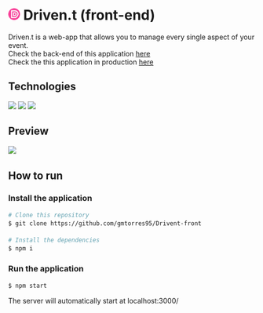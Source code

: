 # <img src="./public/favicon.png" height="24px" /> Driven.t (front-end)

Driven.t is a web-app that allows you to manage every single aspect of your event.  
Check the back-end of this application [here](https://github.com/gmtorres95/Drivent-back)  
Check the this application in production [here](https://drivent-rho.vercel.app/)  

## Technologies

<div styles="display: flex">
  <img src="https://img.shields.io/badge/JavaScript-F7DF1E?style=for-the-badge&logo=javascript&logoColor=black" />
  <img src="https://img.shields.io/badge/React-20232A?style=for-the-badge&logo=react&logoColor=61DAFB" />
  <img src="https://img.shields.io/badge/Vercel-000?style=for-the-badge&logo=vercel&logoColor=white" />
</div>

## Preview

<img src="./public/preview.gif" height="480px" />

## How to run

### Install the application

```bash
# Clone this repository
$ git clone https://github.com/gmtorres95/Drivent-front

# Install the dependencies
$ npm i
```

### Run the application

```bash
$ npm start
```

The server will automatically start at localhost:3000/  
